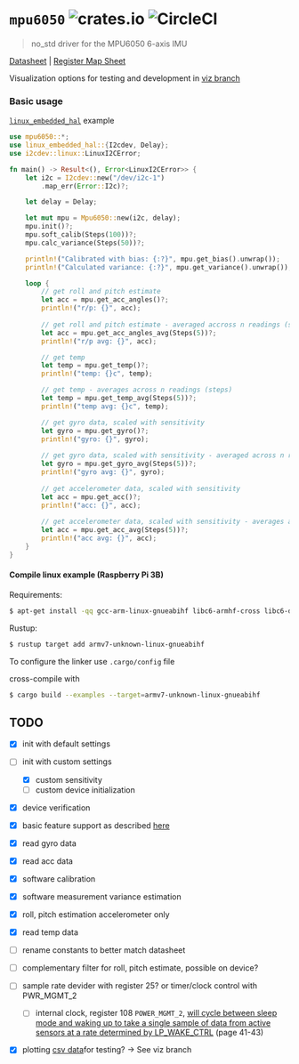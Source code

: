 # `mpu6050` ![crates.io](https://img.shields.io/crates/v/mpu6050.svg) ![CircleCI](https://img.shields.io/circleci/build/github/juliangaal/mpu6050.svg)
> no_std driver for the MPU6050 6-axis IMU

[Datasheet](https://www.invensense.com/wp-content/uploads/2015/02/MPU-6500-Datasheet2.pdf) | [Register Map Sheet](https://www.invensense.com/wp-content/uploads/2015/02/MPU-6000-Register-Map1.pdf)

Visualization options for testing and development in [viz branch](https://github.com/juliangaal/mpu6050/tree/viz/viz)

### Basic usage 
[`linux_embedded_hal`](https://github.com/rust-embedded/linux-embedded-hal) example
```rust
use mpu6050::*;
use linux_embedded_hal::{I2cdev, Delay};
use i2cdev::linux::LinuxI2CError;

fn main() -> Result<(), Error<LinuxI2CError>> {
    let i2c = I2cdev::new("/dev/i2c-1")
        .map_err(Error::I2c)?;

    let delay = Delay;

    let mut mpu = Mpu6050::new(i2c, delay);
    mpu.init()?;
    mpu.soft_calib(Steps(100))?;
    mpu.calc_variance(Steps(50))?;

    println!("Calibrated with bias: {:?}", mpu.get_bias().unwrap());
    println!("Calculated variance: {:?}", mpu.get_variance().unwrap());

    loop {
        // get roll and pitch estimate
        let acc = mpu.get_acc_angles()?;
        println!("r/p: {}", acc);
        
        // get roll and pitch estimate - averaged accross n readings (steps)
        let acc = mpu.get_acc_angles_avg(Steps(5))?;
        println!("r/p avg: {}", acc);

        // get temp
        let temp = mpu.get_temp()?;
        println!("temp: {}c", temp);

        // get temp - averages across n readings (steps)
        let temp = mpu.get_temp_avg(Steps(5))?;
        println!("temp avg: {}c", temp);

        // get gyro data, scaled with sensitivity 
        let gyro = mpu.get_gyro()?;
        println!("gyro: {}", gyro);
        
        // get gyro data, scaled with sensitivity - averaged across n readings (steps) 
        let gyro = mpu.get_gyro_avg(Steps(5))?;
        println!("gyro avg: {}", gyro);
        
        // get accelerometer data, scaled with sensitivity
        let acc = mpu.get_acc()?;
        println!("acc: {}", acc);
        
        // get accelerometer data, scaled with sensitivity - averages across n readings (steps)
        let acc = mpu.get_acc_avg(Steps(5))?;
        println!("acc avg: {}", acc);		
    }
}
```

#### Compile linux example (Raspberry Pi 3B)

Requirements: 
```bash
$ apt-get install -qq gcc-arm-linux-gnueabihf libc6-armhf-cross libc6-dev-armhf-cross
```

Rustup:
```bash
$ rustup target add armv7-unknown-linux-gnueabihf
```
To configure the linker use `.cargo/config` file

cross-compile with 
```bash
$ cargo build --examples --target=armv7-unknown-linux-gnueabihf
```

## TODO
- [x] init with default settings
- [ ] init with custom settings
  - [x] custom sensitivity
  - [ ] custom device initialization
- [x] device verification
- [x] basic feature support as described [here](https://github.com/Tijndagamer/mpu6050/blob/master/mpu6050/mpu6050.py)
- [x] read gyro data
- [x] read acc data
- [x] software calibration
- [x] software measurement variance estimation
- [x] roll, pitch estimation accelerometer only
- [x] read temp data
- [ ] rename constants to better match datasheet
- [ ] complementary filter for roll, pitch estimate, possible on device? 
- [ ] sample rate devider with register 25? or timer/clock control with PWR_MGMT_2
  - [ ] internal clock, register 108 `POWER_MGMT_2`, [will  cycle between  sleep mode  and  waking  up  to  take a single  sample of data from active sensors at a rate determined by LP_WAKE_CTRL](https://www.invensense.com/wp-content/uploads/2015/02/MPU-6000-Register-Map1.pdf) (page 41-43)
- [x] plotting [csv data](https://plot.ly/python/plot-data-from-csv/)for testing? -> See viz branch

